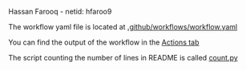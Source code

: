 Hassan Farooq - netid: hfaroo9

The workflow yaml file is located at [.github/workflows/workflow.yaml](.github/workflows/workflow.yaml)

You can find the output of the workflow in the [Actions tab](https://github.com/s-hfarooq/spin2020/actions)

The script counting the number of lines in README is called [count.py](count.py)
